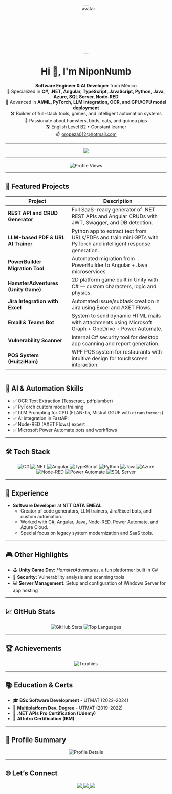 <!-- Professional README.md for GitHub profile -->
<!-- Jose Alejandro Vazquez Oropeza -->

<p align="center">
  <img src="https://github.com/NiponNumb.png" alt="avatar" width="150" style="border-radius:50%;" />
</p>

<h1 align="center">Hi 👋, I'm NiponNumb</h1>

<p align="center">
  <strong>Software Engineer & AI Developer</strong> from México<br/>
  🚀 Specialized in <strong>C#, .NET, Angular, TypeScript, JavaScript, Python, Java, Azure, SQL Server, Node-RED</strong><br/>
  🧠 Advanced in <strong>AI/ML, PyTorch, LLM integration, OCR, and GPU/CPU model deployment</strong><br/>
  🛠 Builder of full-stack tools, games, and intelligent automation systems<br/>
  🐹 Passionate about hamsters, birds, cats, and guinea pigs<br/>
  🌎 English Level B2 • Constant learner<br/>
  📫 <a href="mailto:oropeza012@hotmail.com">oropeza012@hotmail.com</a>
</p>

---

<p align="center">
  <img src="https://capsule-render.vercel.app/api?type=waving&color=0:239120,100:3178C6&height=150&section=header&text=Welcome%20to%20my%20GitHub&fontColor=ffffff&fontSize=30&animation=twinkling"/>
</p>

---

<p align="center">
  <img src="https://komarev.com/ghpvc/?username=NiponNumb&label=Profile%20views&color=0e75b6&style=flat" alt="Profile Views"/>
</p>

---

## 📌 Featured Projects

| Project                                        | Description |
|-----------------------------------------------|-------------|
| **REST API and CRUD Generator**               | Full SaaS-ready generator of .NET REST APIs and Angular CRUDs with JWT, Swagger, and DB detection. |
| **LLM-based PDF & URL AI Trainer**            | Python app to extract text from URLs/PDFs and train mini GPTs with PyTorch and intelligent response generation. |
| **PowerBuilder Migration Tool**               | Automated migration from PowerBuilder to Angular + Java microservices. |
| **HamsterAdventures (Unity Game)**            | 2D platform game built in Unity with C# — custom characters, logic and physics. |
| **Jira Integration with Excel**               | Automated issue/subtask creation in Jira using Excel and AXET Flows. |
| **Email & Teams Bot**                         | System to send dynamic HTML mails with attachments using Microsoft Graph + OneDrive + Power Automate. |
| **Vulnerability Scanner**                     | Internal C# security tool for desktop app scanning and report generation. |
| **POS System (HuitziHam)**                    | WPF POS system for restaurants with intuitive design for touchscreen interaction. |

---

## 🧠 AI & Automation Skills

- ✅ OCR Text Extraction (Tesseract, pdfplumber)
- ✅ PyTorch custom model training
- ✅ LLM Prompting for CPU (FLAN-T5, Mistral GGUF with `ctransformers`)
- ✅ AI integration in FastAPI
- ✅ Node-RED (AXET Flows) expert
- ✅ Microsoft Power Automate bots and workflows

---

## 🛠️ Tech Stack

<p align="center">
  <img alt="C#" src="https://img.shields.io/badge/C%23-512BD4?logo=csharp&logoColor=white&style=for-the-badge" />
  <img alt=".NET" src="https://img.shields.io/badge/.NET-512BD4?logo=dotnet&logoColor=white&style=for-the-badge" />
  <img alt="Angular" src="https://img.shields.io/badge/Angular-DD0031?logo=angular&logoColor=white&style=for-the-badge" />
  <img alt="TypeScript" src="https://img.shields.io/badge/TypeScript-3178C6?logo=typescript&logoColor=white&style=for-the-badge" />
  <img alt="Python" src="https://img.shields.io/badge/Python-3776AB?logo=python&logoColor=white&style=for-the-badge" />
  <img alt="Java" src="https://img.shields.io/badge/Java-007396?logo=java&logoColor=white&style=for-the-badge" />
  <img alt="Azure" src="https://img.shields.io/badge/Azure-0078D4?logo=microsoftazure&logoColor=white&style=for-the-badge" />
  <img alt="Node-RED" src="https://img.shields.io/badge/Node--RED-8F0000?logo=nodered&logoColor=white&style=for-the-badge" />
  <img alt="Power Automate" src="https://img.shields.io/badge/Power%20Automate-0066FF?logo=microsoftpowerautomate&logoColor=white&style=for-the-badge" />
  <img alt="SQL Server" src="https://img.shields.io/badge/SQL%20Server-CC2927?logo=microsoftsqlserver&logoColor=white&style=for-the-badge" />
</p>

---

## 💼 Experience

- **Software Developer** at **NTT DATA EMEAL**  
  - Creator of code generators, LLM trainers, Jira/Excel bots, and custom automation.
  - Worked with C#, Angular, Java, Node-RED, Power Automate, and Azure Cloud.
  - Special focus on legacy system modernization and SaaS tools.

---

## 🎮 Other Highlights

- 🕹️ **Unity Game Dev:** *HamsterAdventures*, a fun platformer built in C#
- 🔐 **Security:** Vulnerability analysis and scanning tools
- 💻 **Server Management:** Setup and configuration of Windows Server for app hosting

---

## 📈 GitHub Stats

<p align="center">
  <img src="https://github-readme-stats.vercel.app/api?username=NiponNumb&theme=dark&show_icons=true&count_private=true" alt="GitHub Stats" />
  <img src="https://github-readme-stats.vercel.app/api/top-langs/?username=NiponNumb&theme=dark&layout=compact" alt="Top Languages" />
</p>

---

## 🏆 Achievements

<p align="center">
  <img src="https://github-profile-trophy.vercel.app/?username=NiponNumb&theme=darkhub&margin-w=15&column=4" alt="Trophies" />
</p>

---

## 📚 Education & Certs

- 🎓 **BSc Software Development** - UTMAT (2022–2024)  
- 🧪 **Multiplatform Dev. Degree** - UTMAT (2019–2022)  
- 🥇 **.NET APIs Pro Certification (Udemy)**  
- 🤖 **AI Intro Certification (IBM)**

---

## 🧩 Profile Summary

<p align="center">
  <img src="https://github-profile-summary-cards.vercel.app/api/cards/profile-details?username=NiponNumb&theme=github_dark" alt="Profile Details" />
</p>

---

## 🌐 Let’s Connect

<p align="center">
  <a href="https://linkedin.com/in/jose-alejandro-v-428499106" target="_blank">
    <img src="https://img.shields.io/badge/LinkedIn-0A66C2?logo=linkedin&logoColor=white&style=for-the-badge" />
  </a>
  <a href="mailto:oropeza012@hotmail.com">
    <img src="https://img.shields.io/badge/Email-D14836?logo=gmail&logoColor=white&style=for-the-badge" />
  </a>
  <a href="https://github.com/NiponNumb">
    <img src="https://img.shields.io/badge/GitHub-171515?logo=github&logoColor=white&style=for-the-badge" />
  </a>
</p>
